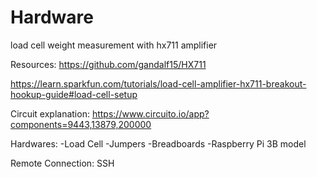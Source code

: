 # Hardware
load cell weight measurement with hx711 amplifier

Resources: 
https://github.com/gandalf15/HX711

https://learn.sparkfun.com/tutorials/load-cell-amplifier-hx711-breakout-hookup-guide#load-cell-setup

Circuit explanation:
https://www.circuito.io/app?components=9443,13879,200000

Hardwares:
-Load Cell
-Jumpers
-Breadboards
-Raspberry Pi 3B model

Remote Connection: SSH
